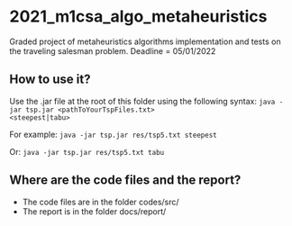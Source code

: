 # 2021_m1csa_algo_metaheuristics
Graded project of metaheuristics algorithms implementation and tests on the traveling salesman problem. Deadline = 05/01/2022

## How to use it?
Use the .jar file at the root of this folder using the following syntax:
<code>java -jar tsp.jar <pathToYourTspFiles.txt> <steepest|tabu></code>

For example:
<code>java -jar tsp.jar res/tsp5.txt steepest</code>

Or:
<code>java -jar tsp.jar res/tsp5.txt tabu</code>

## Where are the code files and the report?
* The code files are in the folder codes/src/
* The report is in the folder docs/report/
